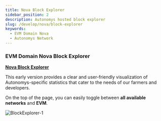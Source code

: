 ```yaml
---
title: Nova Block Explorer
sidebar_position: 2
description: Autonomys hosted block explorer
slug: /develop/nova/block-explorer
keywords:
  - EVM Domain Nova
  - Autonomys Network
---
```


### EVM Domain Nova Block Explorer

**[Nova Block Explorer](https://nova.subspace.network)**

This early version provides a clear and user-friendly visualization of Autonomys-specific statistics that cater to the needs of our farmers and developers.

On the top of the page, you can easily toggle between **all available networks** and **EVM**. 

 ![BlockExplorer-1](/img/developers/BlockExplorer-1.png)
